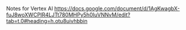 Notes for Vertex AI
https://docs.google.com/document/d/1AgKwagbX-fuJ8woXWCPIR4LJTt780MHPy5h0IuVNNvM/edit?tab=t.0#heading=h.otu8uivhbbin
